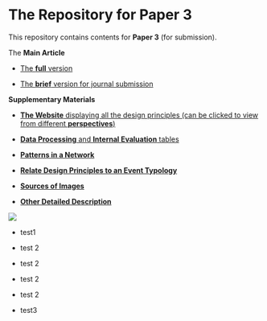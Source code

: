 # The Repository for Paper 3 


This repository contains contents for **Paper 3** (for submission).

The **Main Article**

- [The **full** version](https://github.com/1309928130/Paper3_SupplementaryMaterials/blob/main/Main%20Article.pdf)

- [The **brief** version for journal submission](https://github.com/1309928130/Paper3_Repository/blob/main/Paper3_forSustainableCities_9Kwords%20(9).pdf)

**Supplementary Materials**

 - [**The Website** displaying all the design principles (can be clicked to view from different **perspectives**)](http://c1309928130.pythonanywhere.com/?dimension=All)

 - [**Data Processing** and **Internal Evaluation** tables](https://github.com/1309928130/Paper3_Repository/raw/main/DataProcessing_and_InternalEvaluation.xlsx)

 - [**Patterns in a Network**](https://htmlpreview.github.io/?https://github.com/1309928130/Paper3_Repository/blob/main/patterns%20in%20a%20nework.html)

 - [**Relate Design Principles to an Event Typology**](https://htmlpreview.github.io/?https://github.com/1309928130/Paper3_Repository/blob/main/relate%20to%20an%20event%20typology.html)


 - [**Sources of Images**](https://github.com/1309928130/Paper3_SupplementaryMaterials/blob/main/Supplementary%20Material%202%20-%20Sources%20of%20Figures.md)

 - [**Other Detailed Description**](https://github.com/1309928130/Paper3_SupplementaryMaterials/blob/main/Supplementary%20Materials%20-%20Detailed%20Information.pdf)

   
[![](https://github.com/1309928130/Paper3_SupplementaryMaterials/blob/main/Websnap1.png)](http://c1309928130.pythonanywhere.com/?dimension=All)

- test1
<script src="https://github.com/1309928130/Paper3_Repository/blob/main/README.md"
        repo="1309928130/Paper3_Repository"
        issue-term="pathname"
        label="Comment"
        theme="github-light"
        crossorigin="anonymous"
        async>
</script>

- test 2
<script src="https://github.com/1309928130/Paper3_Repository/blob/main/README.md"
        repo="[Paper3_Repository]"
        issue-term="pathname"
        label="Comment"
        theme="github-light"
        crossorigin="anonymous"
        async>
</script>

- test 2
<script src="https://github.com/1309928130/Paper3_Repository/blob/main"
        repo="[Paper3_Repository]"
        issue-term="pathname"
        label="Comment"
        theme="github-light"
        crossorigin="anonymous"
        async>
</script>

- test 2
<script src="https://github.com/1309928130/Paper3_Repository/"
        repo="[Paper3_Repository]"
        issue-term="pathname"
        label="Comment"
        theme="github-light"
        crossorigin="anonymous"
        async>
</script>

- test 2
<script src="https://github.com/1309928130/Paper3_Repository"
        repo="[Paper3_Repository]"
        issue-term="pathname"
        label="Comment"
        theme="github-light"
        crossorigin="anonymous"
        async>
</script>

- test3
<!-- Utterances comment section -->
<script src="https://utteranc.es/client.js"
        repo="1309928130/Paper3_Repository"
        issue-term="pathname"
        label="Comment"
        theme="github-light"
        crossorigin="anonymous"
        async>
</script>
